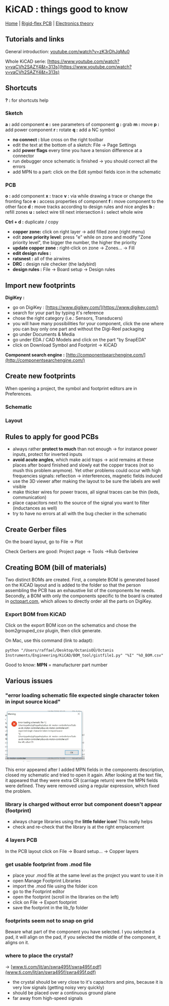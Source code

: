 # KiCAD : things good to know

[Home](../../../README.md) | [Rigid-flex PCB](./rigid-flex.md) | [Electronics theory](../theory/theory.md)


## Tutorials and links
General introduction:
[youtube.com/watch?v=zK3rDhJqMu0](youtube.com/watch?v=zK3rDhJqMu0)

Whole KiCAD serie:
[https://www.youtube.com/watch?v=vaCVh2SAZY4&t=313s](https://www.youtube.com/watch?v=vaCVh2SAZY4&t=313s)


## Shortcuts

__? :__ for shortcuts help

### Sketch

__a :__ add component
__e :__ see parameters of component
__g :__ grab 
__m :__ move
__p :__ add power component
__r :__ rotate
__q :__ add a NC symbol


- __no connect :__ blue cross on the right toolbar
- edit the text at the bottom of a sketch: File -> Page Settings
- add __power flags__ every time you have a tension difference at a connector
- run debugger once schematic is finished -> you should correct all the errors
- add MPN to a part: click on the Edit symbol fields icon in the schematic

### PCB

__o :__ add component
__x :__ trace
__v :__ via while drawing a trace or change the fronting face
__e :__ access properties of component
__f :__ move component to the other face
__d :__ move tracks according to design rules and nice angles
__b :__ refill zones
__u :__ select wire till next intersection
__i :__ select whole wire


__Ctrl + d :__ duplicate / copy

- __copper zone:__ click on right layer -> add filled zone (right menu)
- edit __zone priority level__: press "e" while on zone and modify "Zone priority level", the bigger the number, the higher the priority
- __update copper zone :__ right-click on zone -> Zones... -> Fill
- __edit design rules :__ 
- __ratsnest :__ all of the airwires
- __DRC :__ design rule checker (the ladybird)
- __design rules :__ File -> Board setup -> Design rules

## Import new footprints
__DigiKey :__
- go on DigiKey : [https://www.digikey.com/](https://www.digikey.com/)
- search for your part by typing it's reference
- chose the right category (i.e.: Sensors, Transducers)
- you will have many possibilities for your component, click the one where you can buy only one part and without the Digi-Reel packaging
- go under Documents & Media
- go under EDA / CAD Models and click on the part "by SnapEDA"
- click on Download Symbol and Footprint -> KiCAD

__Component search engine :__
[http://componentsearchengine.com/](http://componentsearchengine.com/)


## Create new footprints

When opening a project, the symbol and footprint editors are in Preferences.

### Schematic

### Layout

## Rules to apply for good PCBs

- always rather __protect to much__ than not enough -> for instance power inputs, protect for inverted inputs
- __avoid acute angles__, which make acid traps -> acid remains at these places after board finished and slowly eat the copper traces (not so mush this problem anymore). Yet other problems could occur with high frequencies signals: reflection -> interferences, magnetic fields induced
- use the 3D viewer after making the layout to be sure the labels are well visible
- make thicker wires for power traces, all signal traces can be thin (leds, communication)
- place capacitors next to the source of the signal you want to filter (inductances as well)
- try to have no errors at all with the bug checker in the schematic


## Create Gerber files

On the board layout, go to File -> Plot

Check Gerbers are good: Project page -> Tools ->Rub Gerbview


## Creating BOM (bill of materials)

Two distinct BOMs are created. First, a complete BOM is generated based on the KiCAD layout and is added to the folder so that the person assembling the PCB has an exhaustive list of the components he needs. Secondly, a BOM with only the components specific to the board is created in [octopart.com](octopart.com), which allows to directly order all the parts on DigiKey.

### Export BOM from KiCAD

Click on the export BOM icon on the schematics and chose the bom2grouped_csv plugin, then click generate.

On Mac, use this command (link to adapt):
```
python "/Users/raffael/Desktop/OctanisOÜ/Octanis Instruments/Engineering/KiCAD/BOM_tool/gistfile1.py" "%I" "%O_BOM.csv"
```

Good to know: __MPN__ = manufacturer part number

## Various issues

### "error loading schematic file expected single character token in input source kicad"

<img src="./schematic-error.jpg" alt="schematic error message" width="50%" class="center">

This error appeared after I added MPN fields in the components description, closed my schematic and tried to open it again. After looking at the text file, it appeared that they were extra CR (carriage return) were the MPN fields were defined. They were removed using a regular expression, which fixed the problem.

### library is charged without error but component doesn't appear (footprint)

- always charge libraries using the __little folder icon__! This really helps
- check and re-check that the library is at the right emplacement

### 4 layers PCB

In the PCB layout click on File -> Board setup... -> Copper layers

### get usable footprint from .mod file

- place your .mod file at the same level as the project you want to use it in
- open Manage Footprint Libraries
- import the .mod file using the folder icon
- go to the Footprint editor
- open the footprint (scroll in the libraries on the left)
- click on File -> Export footprint
- save the footprint in the lib_fp folder

### footprints seem not to snap on grid

Beware what part of the component you have selected. I you selected a pad, it will align on the pad, if you selected the middle of the component, it aligns on it.

### where to place the crystal?

-> [www.ti.com/lit/an/swra495f/swra495f.pdf](www.ti.com/lit/an/swra495f/swra495f.pdf)

- the crystal should be very close to it's capacitors and pins, because it is very low signals (getting noisy very quickly)
- should be placed over a continuous ground plane
- far away from high-speed signals